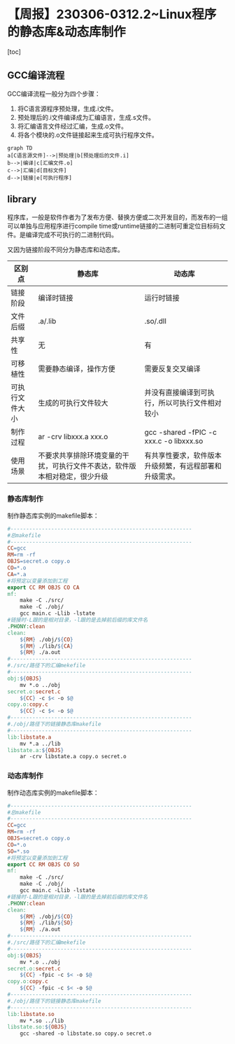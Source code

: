 # 【周报】230306-0312.2~Linux程序的静态库&动态库制作

[toc]

## GCC编译流程

GCC编译流程一般分为四个步骤：

1. 将C语言源程序预处理，生成.i文件。
2. 预处理后的.i文件编译成为汇编语言，生成.s文件。
3. 将汇编语言文件经过汇编，生成.o文件。
4. 将各个模块的.o文件链接起来生成可执行程序文件。

```mermaid
graph TD
a[C语言源文件]-->|预处理|b[预处理后的文件.i]
b-->|编译|c[汇编文件.o]
c-->|汇编|d[目标文件]
d-->|链接|e[可执行程序]
```

## library

程序库，一般是软件作者为了发布方便、替换方便或二次开发目的，而发布的一组可以单独与应用程序进行compile time或runtime链接的二进制可重定位目标码文件。是编译完成不可执行的二进制代码。

又因为链接阶段不同分为静态库和动态库。

|区别点|静态库|动态库|
|-|-|-
|链接阶段|编译时链接|运行时链接
|文件后缀|.a/.lib|.so/.dll
|共享性|无|有
|可移植性|需要静态编译，操作方便|需要反复交叉编译
|可执行文件大小|生成的可执行文件较大|并没有直接编译到可执行，所以可执行文件相对较小
|制作过程|ar -crv libxxx.a xxx.o|gcc -shared -fPIC -c xxx.c -o libxxx.so
|使用场景|不要求共享排除环境变量的干扰，可执行文件不表达，软件版本相对稳定，很少升级|有共享性要求，软件版本升级频繁，有远程部署和升级需求。

### 静态库制作

制作静态库实例的makefile脚本：

```makefile
#----------------------------------------------------------
#总makefile
#----------------------------------------------------------
CC=gcc
RM=rm -rf
OBJS=secret.o copy.o
CO=*.o
CA=*.a
#将预定以变量添加到工程
export CC RM OBJS CO CA
mf:
	make -C ./src/
	make -C ./obj/
	gcc main.c -Llib -lstate
#链接时-L跟的是相对目录，-l跟的是去掉前后缀的库文件名
.PHONY:clean
clean:
	${RM} ./obj/${CO}
	${RM} ./lib/${CA}
	${RM} ./a.out
#----------------------------------------------------------
#./src/路径下的汇编mekefile
#----------------------------------------------------------
obj:${OBJS}
	mv *.o ../obj
secret.o:secret.c
	${CC} -c $< -o $@
copy.o:copy.c
	${CC} -c $< -o $@
#----------------------------------------------------------
#./obj/路径下的链接静态库makefile
#----------------------------------------------------------
lib:libstate.a
	mv *.a ../lib
libstate.a:${OBJS}
	ar -crv libstate.a copy.o secret.o
```

### 动态库制作

制作动态库实例的makefile脚本：

```makefile
#----------------------------------------------------------
#总makefile
#----------------------------------------------------------
CC=gcc
RM=rm -rf
OBJS=secret.o copy.o
CO=*.o
SO=*.so
#将预定以变量添加到工程
export CC RM OBJS CO SO
mf:
	make -C ./src/
	make -C ./obj/
	gcc main.c -Llib -lstate 
#链接时-L跟的是相对目录，-l跟的是去掉前后缀的库文件名
.PHONY:clean
clean:
	${RM} ./obj/${CO}
	${RM} ./lib/${SO}
	${RM} ./a.out
#----------------------------------------------------------
#./src/路径下的汇编mekefile
#----------------------------------------------------------
obj:${OBJS}
	mv *.o ../obj
secret.o:secret.c
	${CC} -fpic -c $< -o $@
copy.o:copy.c
	${CC} -fpic -c $< -o $@
#----------------------------------------------------------
#./obj/路径下的链接静态库makefile
#----------------------------------------------------------
lib:libstate.so
	mv *.so ../lib
libstate.so:${OBJS}
	gcc -shared -o libstate.so copy.o secret.o
```
